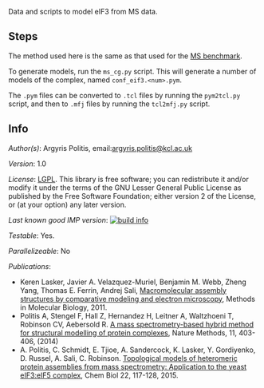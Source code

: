 Data and scripts to model eIF3 from MS data.

## Steps

The method used here is the same as that used for the [MS benchmark](https://github.com/integrativemodeling/ms_benchmark).

To generate models, run the `ms_cg.py` script. This will generate a number of models of the complex, named `conf_eif3.<num>.pym`.

The `.pym` files can be converted to `.tcl` files by running the `pym2tcl.py` script, and then to `.mfj` files by running the `tcl2mfj.py` script.

## Info

_Author(s)_: Argyris Politis, email:argyris.politis@kcl.ac.uk

_Version_: 1.0

_License_: [LGPL](http://www.gnu.org/licenses/old-licenses/lgpl-2.1.html).
This library is free software; you can redistribute it and/or
modify it under the terms of the GNU Lesser General Public
License as published by the Free Software Foundation; either
version 2 of the License, or (at your option) any later version.

_Last known good IMP version_: [![build info](https://salilab.org/imp/systems/?sysstat=5)](http://salilab.org/imp/systems/)

_Testable_: Yes.

_Parallelizeable_: No

_Publications_:
 - Keren Lasker, Javier A. Velazquez-Muriel, Benjamin M. Webb, Zheng Yang, Thomas E. Ferrin, Andrej Sali, [Macromolecular assembly structures by comparative modeling and electron microscopy](http://salilab.org/pdf/Lasker_MethodsMolBiol_2011.pdf), Methods in Molecular Biology, 2011.
 - Politis A, Stengel F, Hall Z, Hernandez H, Leitner A, Waltzhoeni T, Robinson CV, Aebersold R. [A mass spectrometry-based hybrid method for structural modelling of protein complexes](http://www.ncbi.nlm.nih.gov/pmc/articles/PMC3972104/), Nature Methods, 11, 403-406, (2014) 
 - A. Politis, C. Schmidt, E. Tjioe, A. Sandercock, K. Lasker, Y. Gordiyenko, D. Russel, A. Sali, C. Robinson. [Topological models of heteromeric protein assemblies from mass spectrometry: Application to the yeast eIF3:eIF5 complex](http://salilab.org/pdf/Politis_ChemBiol_2015.pdf), Chem Biol 22, 117-128, 2015.
